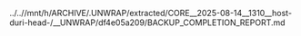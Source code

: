 ../..//mnt/h/ARCHIVE/.UNWRAP/extracted/CORE__2025-08-14__1310__host-duri-head-/__UNWRAP/df4e05a209/BACKUP_COMPLETION_REPORT.md